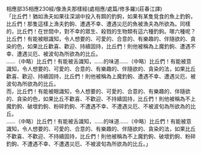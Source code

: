 相應部35相應230經/像漁夫那樣經(處相應/處篇/修多羅)(莊春江譯)  
「比丘們！猶如漁夫如果往深湖中投入有餌的釣鉤，如果有某隻覓食的魚上釣鉤，比丘們！那隻這樣上漁夫釣鉤、遭遇不幸、遭遇災厄的魚被漁夫為所欲為。同樣的，比丘們！在世間中，對不幸的眾生、殺戮的生物類有這六種釣鉤。哪六種呢？  
比丘們！有能被眼識知，令人想要的、可愛的、合意的、有樂趣的、伴隨欲的、貪染的色，如果比丘歡喜、歡迎、持續固持，比丘們！則他被稱為上魔釣鉤、遭遇不幸、遭遇災厄、被波旬為所欲為的比丘。  
……（中略）比丘們！有能被舌識知，……的味道……（中略）比丘們！有能被意識知，令人想要的、可愛的、合意的、有樂趣的、伴隨欲的、貪染的法，如果比丘歡喜、歡迎、持續固持，比丘們！則他被稱為上魔釣鉤、遭遇不幸、遭遇災厄、被波旬為所欲為的比丘。  
而，比丘們！有能被眼識知，令人想要的、可愛的、合意的、有樂趣的、伴隨欲的、貪染的色，如果比丘不歡喜、不歡迎、不持續固持，比丘們！則他被稱為不上魔釣鉤、破壞釣鉤、粉碎釣鉤、不遭遇不幸、不遭遇災厄、不被波旬為所欲為的比丘。  
……（中略）比丘們！有能被舌識知，……的味道……（中略）比丘們！有能被意識知，令人想要的、可愛的、合意的、有樂趣的、伴隨欲的、貪染的法，如果比丘不歡喜、不歡迎、不持續固持，比丘們！則他被稱為不上魔釣鉤、破壞釣鉤、粉碎釣鉤、不遭遇不幸、不遭遇災厄、不被波旬為所欲為的比丘。」  
  
  

